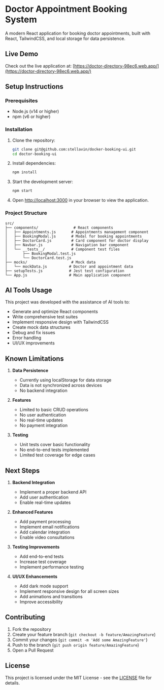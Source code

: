 # Doctor Appointment Booking System

A modern React application for booking doctor appointments, built with React, TailwindCSS, and local storage for data persistence.

## Live Demo
Check out the live application at: [https://doctor-directory-98ec6.web.app/](https://doctor-directory-98ec6.web.app/)

## Setup Instructions

### Prerequisites
- Node.js (v14 or higher)
- npm (v6 or higher)

### Installation
1. Clone the repository:
   ```bash
   git clone git@github.com:stellavin/docker-booking-ui.git
   cd doctor-booking-ui
   ```

2. Install dependencies:
   ```bash
   npm install
   ```

3. Start the development server:
   ```bash
   npm start
   ```

4. Open [http://localhost:3000](http://localhost:3000) in your browser to view the application.

### Project Structure
```
src/
├── components/                # React components
│   ├── Appointments.js       # Appointments management component
│   ├── BookingModal.js       # Modal for booking appointments
│   ├── DoctorCard.js         # Card component for doctor display
│   ├── Navbar.js             # Navigation bar component
│   └── __tests__/            # Component test files
│       ├── BookingModal.test.js
│       └── DoctorCard.test.js
├── mocks/                    # Mock data
│   └── mockData.js          # Doctor and appointment data
├── setupTests.js            # Jest test configuration
└── App.js                   # Main application component
```

## AI Tools Usage

This project was developed with the assistance of AI tools to:
- Generate and optimize React components
- Write comprehensive test suites
- Implement responsive design with TailwindCSS
- Create mock data structures
- Debug and fix issues
- Error handling
- UI/UX improvements

## Known Limitations

1. **Data Persistence**
   - Currently using localStorage for data storage
   - Data is not synchronized across devices
   - No backend integration

2. **Features**
   - Limited to basic CRUD operations
   - No user authentication
   - No real-time updates
   - No payment integration

3. **Testing**
   - Unit tests cover basic functionality
   - No end-to-end tests implemented
   - Limited test coverage for edge cases

## Next Steps

1. **Backend Integration**
   - Implement a proper backend API
   - Add user authentication
   - Enable real-time updates

2. **Enhanced Features**
   - Add payment processing
   - Implement email notifications
   - Add calendar integration
   - Enable video consultations

3. **Testing Improvements**
   - Add end-to-end tests
   - Increase test coverage
   - Implement performance testing

4. **UI/UX Enhancements**
   - Add dark mode support
   - Implement responsive design for all screen sizes
   - Add animations and transitions
   - Improve accessibility

## Contributing

1. Fork the repository
2. Create your feature branch (`git checkout -b feature/AmazingFeature`)
3. Commit your changes (`git commit -m 'Add some AmazingFeature'`)
4. Push to the branch (`git push origin feature/AmazingFeature`)
5. Open a Pull Request

## License

This project is licensed under the MIT License - see the [LICENSE](LICENSE) file for details.
